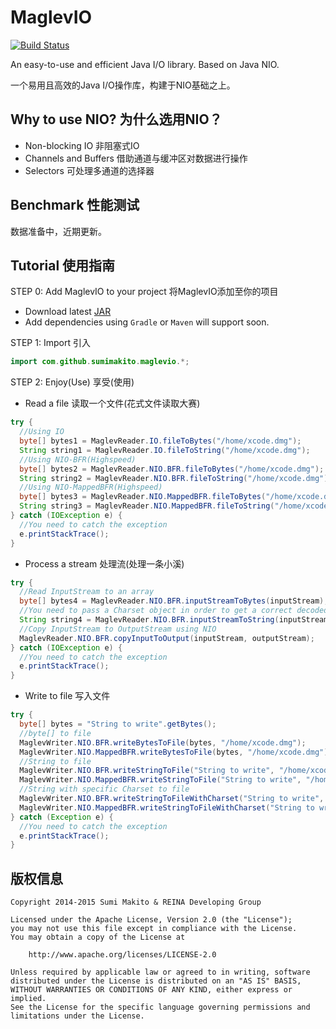 # MaglevIO

[![Build Status](https://travis-ci.org/SumiMakito/MaglevIO.svg?branch=master)](https://travis-ci.org/SumiMakito/MaglevIO)

An easy-to-use and efficient Java I/O library. Based on Java NIO.

一个易用且高效的Java I/O操作库，构建于NIO基础之上。

Why to use NIO? 为什么选用NIO？
---
- Non-blocking IO 非阻塞式IO
- Channels and Buffers 借助通道与缓冲区对数据进行操作
- Selectors 可处理多通道的选择器

Benchmark 性能测试
---
数据准备中，近期更新。

Tutorial 使用指南
---
STEP 0: Add MaglevIO to your project 将MaglevIO添加至你的项目
- Download latest [JAR](https://github.com/SumiMakito/MaglevIO/releases)
- Add dependencies using ```Gradle``` or ```Maven``` will support soon.

STEP 1: Import 引入

```java
import com.github.sumimakito.maglevio.*;
```

STEP 2: Enjoy(Use) 享受(使用)

- Read a file 读取一个文件(花式文件读取大赛)
```java
try {
  //Using IO
  byte[] bytes1 = MaglevReader.IO.fileToBytes("/home/xcode.dmg");
  String string1 = MaglevReader.IO.fileToString("/home/xcode.dmg");
  //Using NIO-BFR(Highspeed)
  byte[] bytes2 = MaglevReader.NIO.BFR.fileToBytes("/home/xcode.dmg");
  String string2 = MaglevReader.NIO.BFR.fileToString("/home/xcode.dmg");
  //Using NIO-MappedBFR(Highspeed)
  byte[] bytes3 = MaglevReader.NIO.MappedBFR.fileToBytes("/home/xcode.dmg");
  String string3 = MaglevReader.NIO.MappedBFR.fileToString("/home/xcode.dmg");
} catch (IOException e) {
  //You need to catch the exception
  e.printStackTrace();
}
```

- Process a stream 处理流(处理一条小溪)
```java
try {
  //Read InputStream to an array
  byte[] bytes4 = MaglevReader.NIO.BFR.inputStreamToBytes(inputStream);
  //You need to pass a Charset object in order to get a correct decoded String
  String string4 = MaglevReader.NIO.BFR.inputStreamToString(inputStream, StandardCharsets.UTF_8);
  //Copy InputStream to OutputStream using NIO
  MaglevReader.NIO.BFR.copyInputToOutput(inputStream, outputStream);
} catch (IOException e) {
  //You need to catch the exception
  e.printStackTrace();
}
```

- Write to file 写入文件
```java
try {
  byte[] bytes = "String to write".getBytes();
  //byte[] to file
  MaglevWriter.NIO.BFR.writeBytesToFile(bytes, "/home/xcode.dmg");
  MaglevWriter.NIO.MappedBFR.writeBytesToFile(bytes, "/home/xcode.dmg");
  //String to file
  MaglevWriter.NIO.BFR.writeStringToFile("String to write", "/home/xcode.dmg");
  MaglevWriter.NIO.MappedBFR.writeStringToFile("String to write", "/home/xcode.dmg");
  //String with specific Charset to file
  MaglevWriter.NIO.BFR.writeStringToFileWithCharset("String to write", StandardCharsets.UTF_8, "/home/xcode.dmg");
  MaglevWriter.NIO.MappedBFR.writeStringToFileWithCharset("String to write", StandardCharsets.UTF_8, "/home/xcode.dmg");
} catch (Exception e) {
  //You need to catch the exception
  e.printStackTrace();
}
```

版权信息
---
```
Copyright 2014-2015 Sumi Makito & REINA Developing Group

Licensed under the Apache License, Version 2.0 (the "License");
you may not use this file except in compliance with the License.
You may obtain a copy of the License at

    http://www.apache.org/licenses/LICENSE-2.0

Unless required by applicable law or agreed to in writing, software
distributed under the License is distributed on an "AS IS" BASIS,
WITHOUT WARRANTIES OR CONDITIONS OF ANY KIND, either express or implied.
See the License for the specific language governing permissions and
limitations under the License.
```

